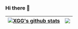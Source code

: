 ### Hi there 👋


| <a href="https://github.com/jcwang123"><img align="center" src="https://github-readme-stats.vercel.app/api?username=jcwang123&show_icons=true&include_all_commits=true&theme=buefy&hide_border=true" alt="XGG's github stats" /></a> | <a href="https://github.com/jcwang123"><img align="center" src="https://github-readme-stats.vercel.app/api/top-langs/?username=jcwang123&layout=compact&theme=buefy&hide_border=true" /></a> |
| ------------- | ------------- |



